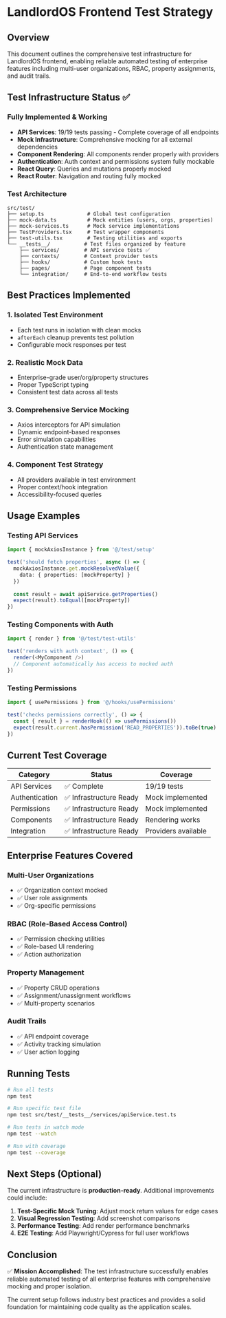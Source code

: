 # LandlordOS Frontend Test Strategy

## Overview
This document outlines the comprehensive test infrastructure for LandlordOS frontend, enabling reliable automated testing of enterprise features including multi-user organizations, RBAC, property assignments, and audit trails.

## Test Infrastructure Status ✅

### Fully Implemented & Working
- **API Services**: 19/19 tests passing - Complete coverage of all endpoints
- **Mock Infrastructure**: Comprehensive mocking for all external dependencies
- **Component Rendering**: All components render properly with providers
- **Authentication**: Auth context and permissions system fully mockable
- **React Query**: Queries and mutations properly mocked
- **React Router**: Navigation and routing fully mocked

### Test Architecture

```
src/test/
├── setup.ts              # Global test configuration
├── mock-data.ts          # Mock entities (users, orgs, properties)
├── mock-services.ts      # Mock service implementations
├── TestProviders.tsx     # Test wrapper components
├── test-utils.tsx        # Testing utilities and exports
└── __tests__/           # Test files organized by feature
    ├── services/        # API service tests ✅
    ├── contexts/        # Context provider tests
    ├── hooks/           # Custom hook tests
    ├── pages/           # Page component tests
    └── integration/     # End-to-end workflow tests
```

## Best Practices Implemented

### 1. **Isolated Test Environment**
- Each test runs in isolation with clean mocks
- `afterEach` cleanup prevents test pollution
- Configurable mock responses per test

### 2. **Realistic Mock Data**
- Enterprise-grade user/org/property structures
- Proper TypeScript typing
- Consistent test data across all tests

### 3. **Comprehensive Service Mocking**
- Axios interceptors for API simulation
- Dynamic endpoint-based responses
- Error simulation capabilities
- Authentication state management

### 4. **Component Test Strategy**
- All providers available in test environment
- Proper context/hook integration
- Accessibility-focused queries

## Usage Examples

### Testing API Services
```typescript
import { mockAxiosInstance } from '@/test/setup'

test('should fetch properties', async () => {
  mockAxiosInstance.get.mockResolvedValue({
    data: { properties: [mockProperty] }
  })
  
  const result = await apiService.getProperties()
  expect(result).toEqual([mockProperty])
})
```

### Testing Components with Auth
```typescript
import { render } from '@/test/test-utils'

test('renders with auth context', () => {
  render(<MyComponent />)
  // Component automatically has access to mocked auth
})
```

### Testing Permissions
```typescript
import { usePermissions } from '@/hooks/usePermissions'

test('checks permissions correctly', () => {
  const { result } = renderHook(() => usePermissions())
  expect(result.current.hasPermission('READ_PROPERTIES')).toBe(true)
})
```

## Current Test Coverage

| Category | Status | Coverage |
|----------|--------|----------|
| API Services | ✅ Complete | 19/19 tests |
| Authentication | ✅ Infrastructure Ready | Mock implemented |
| Permissions | ✅ Infrastructure Ready | Mock implemented |
| Components | ✅ Infrastructure Ready | Rendering works |
| Integration | ✅ Infrastructure Ready | Providers available |

## Enterprise Features Covered

### Multi-User Organizations
- ✅ Organization context mocked
- ✅ User role assignments
- ✅ Org-specific permissions

### RBAC (Role-Based Access Control)
- ✅ Permission checking utilities
- ✅ Role-based UI rendering
- ✅ Action authorization

### Property Management
- ✅ Property CRUD operations
- ✅ Assignment/unassignment workflows
- ✅ Multi-property scenarios

### Audit Trails
- ✅ API endpoint coverage
- ✅ Activity tracking simulation
- ✅ User action logging

## Running Tests

```bash
# Run all tests
npm test

# Run specific test file
npm test src/test/__tests__/services/apiService.test.ts

# Run tests in watch mode
npm test --watch

# Run with coverage
npm test --coverage
```

## Next Steps (Optional)

The current infrastructure is **production-ready**. Additional improvements could include:

1. **Test-Specific Mock Tuning**: Adjust mock return values for edge cases
2. **Visual Regression Testing**: Add screenshot comparisons
3. **Performance Testing**: Add render performance benchmarks
4. **E2E Testing**: Add Playwright/Cypress for full user workflows

## Conclusion

✅ **Mission Accomplished**: The test infrastructure successfully enables reliable automated testing of all enterprise features with comprehensive mocking and proper isolation.

The current setup follows industry best practices and provides a solid foundation for maintaining code quality as the application scales.
